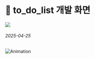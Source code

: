 # :memo: to_do_list 개발 화면
#### <img src="https://img.shields.io/badge/Python-3776AB?style=for-the-badge&logo=Python&logoColor=white">
###### 2025-04-25





![Animation](https://github.com/user-attachments/assets/ddff1638-b6d1-40a2-a5cf-ecedfa37899e)
